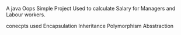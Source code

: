 A java Oops Simple Project Used to calculate Salary for Managers and Labour workers.


conecpts used 
     Encapsulation
     Inheritance
     Polymorphism
     Absstraction
